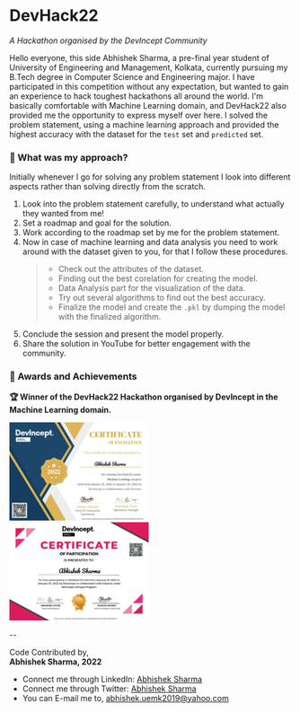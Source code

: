 # DevHack22
_A Hackathon organised by the DevIncept Community_

Hello everyone, this side Abhishek Sharma, a pre-final year student of University of Engineering and Management, Kolkata, currently pursuing my B.Tech degree in Computer Science and Engineering major. I have participated in this competition without any expectation, but wanted to gain an experience to hack toughest hackathons all around the world. I'm basically comfortable with Machine Learning domain, and DevHack22 also provided me the opportunity to express myself over here. I solved the problem statement, using a machine learning approach and provided the highest accuracy with the dataset for the `test` set and `predicted` set. 

### 🔴 What was my approach?
Initially whenever I go for solving any problem statement I look into different aspects rather than solving directly from the scratch.
1. Look into the problem statement carefully, to understand what actually they wanted from me!
2. Set a roadmap and goal for the solution.
3. Work according to the roadmap set by me for the problem statement.
4. Now in case  of machine learning and data analysis you need to work around with the dataset given to you, for that I follow these procedures.
    >- Check out the attributes of the dataset.
    >- Finding out the best corelation for creating the model.
    >- Data Analysis part for the visualization of the data.
    >- Try out several algorithms to find out the best accuracy.
    >- Finalize the model and create the `.pkl` by dumping the model with the finalized algorithm.
5. Conclude the session and present the model properly.
6. Share the solution in YouTube for better engagement with the community.

### 🔴 Awards and Achievements
**🏆 Winner of the DevHack22 Hackathon organised by DevIncept in the Machine Learning domain.**

<img src = "https://github.com/abhisheks008/DevHack22/blob/main/Certificates/certificate.png" height="175px"> &nbsp; <img src = "https://github.com/abhisheks008/DevHack22/blob/main/Certificates/certificate (1).png" height="175px">


--

Code Contributed by,</br>
**Abhishek Sharma, 2022**
- Connect me through LinkedIn: [Abhishek Sharma](https://www.linkedin.com/in/abhishek-sharma-aa06a9183/)
- Connect me through Twitter: [Abhishek Sharma](https://twitter.com/Abhishe08346491)
- You can E-mail me to, abhishek.uemk2019@yahoo.com

